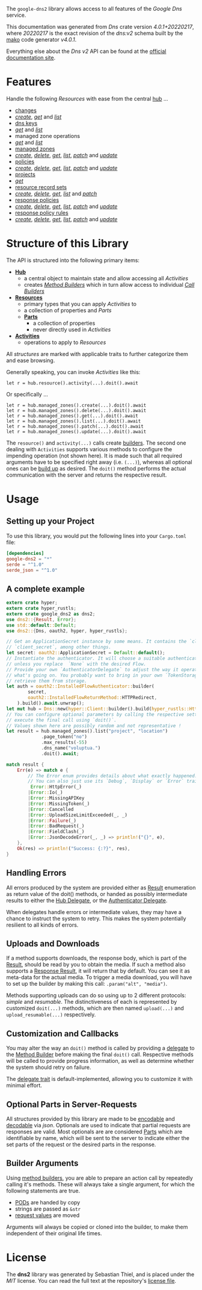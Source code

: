 <!---
DO NOT EDIT !
This file was generated automatically from 'src/generator/templates/api/README.md.mako'
DO NOT EDIT !
-->
The `google-dns2` library allows access to all features of the *Google Dns* service.

This documentation was generated from *Dns* crate version *4.0.1+20220217*, where *20220217* is the exact revision of the *dns:v2* schema built by the [mako](http://www.makotemplates.org/) code generator *v4.0.1*.

Everything else about the *Dns* *v2* API can be found at the
[official documentation site](https://cloud.google.com/dns/docs).
# Features

Handle the following *Resources* with ease from the central [hub](https://docs.rs/google-dns2/4.0.1+20220217/google_dns2/Dns) ... 

* [changes](https://docs.rs/google-dns2/4.0.1+20220217/google_dns2/api::Change)
 * [*create*](https://docs.rs/google-dns2/4.0.1+20220217/google_dns2/api::ChangeCreateCall), [*get*](https://docs.rs/google-dns2/4.0.1+20220217/google_dns2/api::ChangeGetCall) and [*list*](https://docs.rs/google-dns2/4.0.1+20220217/google_dns2/api::ChangeListCall)
* [dns keys](https://docs.rs/google-dns2/4.0.1+20220217/google_dns2/api::DnsKey)
 * [*get*](https://docs.rs/google-dns2/4.0.1+20220217/google_dns2/api::DnsKeyGetCall) and [*list*](https://docs.rs/google-dns2/4.0.1+20220217/google_dns2/api::DnsKeyListCall)
* managed zone operations
 * [*get*](https://docs.rs/google-dns2/4.0.1+20220217/google_dns2/api::ManagedZoneOperationGetCall) and [*list*](https://docs.rs/google-dns2/4.0.1+20220217/google_dns2/api::ManagedZoneOperationListCall)
* [managed zones](https://docs.rs/google-dns2/4.0.1+20220217/google_dns2/api::ManagedZone)
 * [*create*](https://docs.rs/google-dns2/4.0.1+20220217/google_dns2/api::ManagedZoneCreateCall), [*delete*](https://docs.rs/google-dns2/4.0.1+20220217/google_dns2/api::ManagedZoneDeleteCall), [*get*](https://docs.rs/google-dns2/4.0.1+20220217/google_dns2/api::ManagedZoneGetCall), [*list*](https://docs.rs/google-dns2/4.0.1+20220217/google_dns2/api::ManagedZoneListCall), [*patch*](https://docs.rs/google-dns2/4.0.1+20220217/google_dns2/api::ManagedZonePatchCall) and [*update*](https://docs.rs/google-dns2/4.0.1+20220217/google_dns2/api::ManagedZoneUpdateCall)
* [policies](https://docs.rs/google-dns2/4.0.1+20220217/google_dns2/api::Policy)
 * [*create*](https://docs.rs/google-dns2/4.0.1+20220217/google_dns2/api::PolicyCreateCall), [*delete*](https://docs.rs/google-dns2/4.0.1+20220217/google_dns2/api::PolicyDeleteCall), [*get*](https://docs.rs/google-dns2/4.0.1+20220217/google_dns2/api::PolicyGetCall), [*list*](https://docs.rs/google-dns2/4.0.1+20220217/google_dns2/api::PolicyListCall), [*patch*](https://docs.rs/google-dns2/4.0.1+20220217/google_dns2/api::PolicyPatchCall) and [*update*](https://docs.rs/google-dns2/4.0.1+20220217/google_dns2/api::PolicyUpdateCall)
* [projects](https://docs.rs/google-dns2/4.0.1+20220217/google_dns2/api::Project)
 * [*get*](https://docs.rs/google-dns2/4.0.1+20220217/google_dns2/api::ProjectGetCall)
* [resource record sets](https://docs.rs/google-dns2/4.0.1+20220217/google_dns2/api::ResourceRecordSet)
 * [*create*](https://docs.rs/google-dns2/4.0.1+20220217/google_dns2/api::ResourceRecordSetCreateCall), [*delete*](https://docs.rs/google-dns2/4.0.1+20220217/google_dns2/api::ResourceRecordSetDeleteCall), [*get*](https://docs.rs/google-dns2/4.0.1+20220217/google_dns2/api::ResourceRecordSetGetCall), [*list*](https://docs.rs/google-dns2/4.0.1+20220217/google_dns2/api::ResourceRecordSetListCall) and [*patch*](https://docs.rs/google-dns2/4.0.1+20220217/google_dns2/api::ResourceRecordSetPatchCall)
* [response policies](https://docs.rs/google-dns2/4.0.1+20220217/google_dns2/api::ResponsePolicy)
 * [*create*](https://docs.rs/google-dns2/4.0.1+20220217/google_dns2/api::ResponsePolicyCreateCall), [*delete*](https://docs.rs/google-dns2/4.0.1+20220217/google_dns2/api::ResponsePolicyDeleteCall), [*get*](https://docs.rs/google-dns2/4.0.1+20220217/google_dns2/api::ResponsePolicyGetCall), [*list*](https://docs.rs/google-dns2/4.0.1+20220217/google_dns2/api::ResponsePolicyListCall), [*patch*](https://docs.rs/google-dns2/4.0.1+20220217/google_dns2/api::ResponsePolicyPatchCall) and [*update*](https://docs.rs/google-dns2/4.0.1+20220217/google_dns2/api::ResponsePolicyUpdateCall)
* [response policy rules](https://docs.rs/google-dns2/4.0.1+20220217/google_dns2/api::ResponsePolicyRule)
 * [*create*](https://docs.rs/google-dns2/4.0.1+20220217/google_dns2/api::ResponsePolicyRuleCreateCall), [*delete*](https://docs.rs/google-dns2/4.0.1+20220217/google_dns2/api::ResponsePolicyRuleDeleteCall), [*get*](https://docs.rs/google-dns2/4.0.1+20220217/google_dns2/api::ResponsePolicyRuleGetCall), [*list*](https://docs.rs/google-dns2/4.0.1+20220217/google_dns2/api::ResponsePolicyRuleListCall), [*patch*](https://docs.rs/google-dns2/4.0.1+20220217/google_dns2/api::ResponsePolicyRulePatchCall) and [*update*](https://docs.rs/google-dns2/4.0.1+20220217/google_dns2/api::ResponsePolicyRuleUpdateCall)




# Structure of this Library

The API is structured into the following primary items:

* **[Hub](https://docs.rs/google-dns2/4.0.1+20220217/google_dns2/Dns)**
    * a central object to maintain state and allow accessing all *Activities*
    * creates [*Method Builders*](https://docs.rs/google-dns2/4.0.1+20220217/google_dns2/client::MethodsBuilder) which in turn
      allow access to individual [*Call Builders*](https://docs.rs/google-dns2/4.0.1+20220217/google_dns2/client::CallBuilder)
* **[Resources](https://docs.rs/google-dns2/4.0.1+20220217/google_dns2/client::Resource)**
    * primary types that you can apply *Activities* to
    * a collection of properties and *Parts*
    * **[Parts](https://docs.rs/google-dns2/4.0.1+20220217/google_dns2/client::Part)**
        * a collection of properties
        * never directly used in *Activities*
* **[Activities](https://docs.rs/google-dns2/4.0.1+20220217/google_dns2/client::CallBuilder)**
    * operations to apply to *Resources*

All *structures* are marked with applicable traits to further categorize them and ease browsing.

Generally speaking, you can invoke *Activities* like this:

```Rust,ignore
let r = hub.resource().activity(...).doit().await
```

Or specifically ...

```ignore
let r = hub.managed_zones().create(...).doit().await
let r = hub.managed_zones().delete(...).doit().await
let r = hub.managed_zones().get(...).doit().await
let r = hub.managed_zones().list(...).doit().await
let r = hub.managed_zones().patch(...).doit().await
let r = hub.managed_zones().update(...).doit().await
```

The `resource()` and `activity(...)` calls create [builders][builder-pattern]. The second one dealing with `Activities` 
supports various methods to configure the impending operation (not shown here). It is made such that all required arguments have to be 
specified right away (i.e. `(...)`), whereas all optional ones can be [build up][builder-pattern] as desired.
The `doit()` method performs the actual communication with the server and returns the respective result.

# Usage

## Setting up your Project

To use this library, you would put the following lines into your `Cargo.toml` file:

```toml
[dependencies]
google-dns2 = "*"
serde = "^1.0"
serde_json = "^1.0"
```

## A complete example

```Rust
extern crate hyper;
extern crate hyper_rustls;
extern crate google_dns2 as dns2;
use dns2::{Result, Error};
use std::default::Default;
use dns2::{Dns, oauth2, hyper, hyper_rustls};

// Get an ApplicationSecret instance by some means. It contains the `client_id` and 
// `client_secret`, among other things.
let secret: oauth2::ApplicationSecret = Default::default();
// Instantiate the authenticator. It will choose a suitable authentication flow for you, 
// unless you replace  `None` with the desired Flow.
// Provide your own `AuthenticatorDelegate` to adjust the way it operates and get feedback about 
// what's going on. You probably want to bring in your own `TokenStorage` to persist tokens and
// retrieve them from storage.
let auth = oauth2::InstalledFlowAuthenticator::builder(
        secret,
        oauth2::InstalledFlowReturnMethod::HTTPRedirect,
    ).build().await.unwrap();
let mut hub = Dns::new(hyper::Client::builder().build(hyper_rustls::HttpsConnectorBuilder::new().with_native_roots().https_or_http().enable_http1().enable_http2().build()), auth);
// You can configure optional parameters by calling the respective setters at will, and
// execute the final call using `doit()`.
// Values shown here are possibly random and not representative !
let result = hub.managed_zones().list("project", "location")
             .page_token("no")
             .max_results(-55)
             .dns_name("voluptua.")
             .doit().await;

match result {
    Err(e) => match e {
        // The Error enum provides details about what exactly happened.
        // You can also just use its `Debug`, `Display` or `Error` traits
         Error::HttpError(_)
        |Error::Io(_)
        |Error::MissingAPIKey
        |Error::MissingToken(_)
        |Error::Cancelled
        |Error::UploadSizeLimitExceeded(_, _)
        |Error::Failure(_)
        |Error::BadRequest(_)
        |Error::FieldClash(_)
        |Error::JsonDecodeError(_, _) => println!("{}", e),
    },
    Ok(res) => println!("Success: {:?}", res),
}

```
## Handling Errors

All errors produced by the system are provided either as [Result](https://docs.rs/google-dns2/4.0.1+20220217/google_dns2/client::Result) enumeration as return value of
the doit() methods, or handed as possibly intermediate results to either the 
[Hub Delegate](https://docs.rs/google-dns2/4.0.1+20220217/google_dns2/client::Delegate), or the [Authenticator Delegate](https://docs.rs/yup-oauth2/*/yup_oauth2/trait.AuthenticatorDelegate.html).

When delegates handle errors or intermediate values, they may have a chance to instruct the system to retry. This 
makes the system potentially resilient to all kinds of errors.

## Uploads and Downloads
If a method supports downloads, the response body, which is part of the [Result](https://docs.rs/google-dns2/4.0.1+20220217/google_dns2/client::Result), should be
read by you to obtain the media.
If such a method also supports a [Response Result](https://docs.rs/google-dns2/4.0.1+20220217/google_dns2/client::ResponseResult), it will return that by default.
You can see it as meta-data for the actual media. To trigger a media download, you will have to set up the builder by making
this call: `.param("alt", "media")`.

Methods supporting uploads can do so using up to 2 different protocols: 
*simple* and *resumable*. The distinctiveness of each is represented by customized 
`doit(...)` methods, which are then named `upload(...)` and `upload_resumable(...)` respectively.

## Customization and Callbacks

You may alter the way an `doit()` method is called by providing a [delegate](https://docs.rs/google-dns2/4.0.1+20220217/google_dns2/client::Delegate) to the 
[Method Builder](https://docs.rs/google-dns2/4.0.1+20220217/google_dns2/client::CallBuilder) before making the final `doit()` call. 
Respective methods will be called to provide progress information, as well as determine whether the system should 
retry on failure.

The [delegate trait](https://docs.rs/google-dns2/4.0.1+20220217/google_dns2/client::Delegate) is default-implemented, allowing you to customize it with minimal effort.

## Optional Parts in Server-Requests

All structures provided by this library are made to be [encodable](https://docs.rs/google-dns2/4.0.1+20220217/google_dns2/client::RequestValue) and 
[decodable](https://docs.rs/google-dns2/4.0.1+20220217/google_dns2/client::ResponseResult) via *json*. Optionals are used to indicate that partial requests are responses 
are valid.
Most optionals are are considered [Parts](https://docs.rs/google-dns2/4.0.1+20220217/google_dns2/client::Part) which are identifiable by name, which will be sent to 
the server to indicate either the set parts of the request or the desired parts in the response.

## Builder Arguments

Using [method builders](https://docs.rs/google-dns2/4.0.1+20220217/google_dns2/client::CallBuilder), you are able to prepare an action call by repeatedly calling it's methods.
These will always take a single argument, for which the following statements are true.

* [PODs][wiki-pod] are handed by copy
* strings are passed as `&str`
* [request values](https://docs.rs/google-dns2/4.0.1+20220217/google_dns2/client::RequestValue) are moved

Arguments will always be copied or cloned into the builder, to make them independent of their original life times.

[wiki-pod]: http://en.wikipedia.org/wiki/Plain_old_data_structure
[builder-pattern]: http://en.wikipedia.org/wiki/Builder_pattern
[google-go-api]: https://github.com/google/google-api-go-client

# License
The **dns2** library was generated by Sebastian Thiel, and is placed 
under the *MIT* license.
You can read the full text at the repository's [license file][repo-license].

[repo-license]: https://github.com/Byron/google-apis-rsblob/main/LICENSE.md

